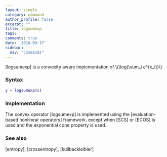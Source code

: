 ```yaml
---
layout: single
category: command
author_profile: false
excerpt: ""
title: logsumexp
tags:
comments: true
date: '2016-09-17'
sidebar:
  nav: "commands"
---
```


[logsumexp] is a convexity aware implementation of \\(\log(\sum_i e^{x_i})\\) 

### Syntax

````matlab
y = logsumexp(x)
````

### Implementation

The convex operator [logsumexp] is implemented using the [evaluation-based nonlinear operators] framework. except when [SCS] or [ECOS]  is used and the exponential cone property is used.

### See also
[entropy], [crossentropy], [kullbackleibler]
